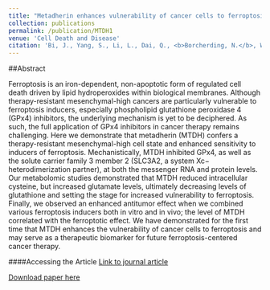 ```yaml
---
title: "Metadherin enhances vulnerability of cancer cells to ferroptosis."
collection: publications
permalink: /publication/MTDH1
venue: 'Cell Death and Disease'
citation: 'Bi, J., Yang, S., Li, L., Dai, Q., <b>Borcherding, N.</b>, Wagner, B.A., Buettner, G.R., Spitz, D.R., Leslie, K.K., Zhang, J., & Meng, X. Metadherin (MTDH) Enhances Vulnerability of Cancer Cells to Ferroptosis. Cell Death and Disease 2019.'
---
```


##Abstract

Ferroptosis is an iron-dependent, non-apoptotic form of regulated cell death driven by lipid hydroperoxides within biological membranes. Although therapy-resistant mesenchymal-high cancers are particularly vulnerable to ferroptosis inducers, especially phospholipid glutathione peroxidase 4 (GPx4) inhibitors, the underlying mechanism is yet to be deciphered. As such, the full application of GPx4 inhibitors in cancer therapy remains challenging. Here we demonstrate that metadherin (MTDH) confers a therapy-resistant mesenchymal-high cell state and enhanced sensitivity to inducers of ferroptosis. Mechanistically, MTDH inhibited GPx4, as well as the solute carrier family 3 member 2 (SLC3A2, a system Xc− heterodimerization partner), at both the messenger RNA and protein levels. Our metabolomic studies demonstrated that MTDH reduced intracellular cysteine, but increased glutamate levels, ultimately decreasing levels of glutathione and setting the stage for increased vulnerability to ferroptosis. Finally, we observed an enhanced antitumor effect when we combined various ferroptosis inducers both in vitro and in vivo; the level of MTDH correlated with the ferroptotic effect. We have demonstrated for the first time that MTDH enhances the vulnerability of cancer cells to ferroptosis and may serve as a therapeutic biomarker for future ferroptosis-centered cancer therapy.

####Accessing the Article
[Link to journal article](https://www.nature.com/articles/s41419-019-1897-2)

[Download paper here](https://ncborcherding.github.io/files/MTDH1.pdf)






